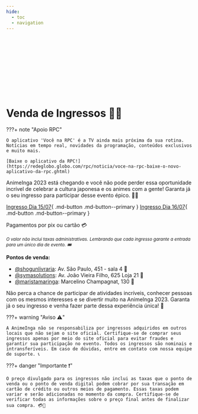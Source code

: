 ```yaml
---
hide:
  - toc
  - navigation
---
```


<!-- Define o banner com a imagem e o texto usando HTML nativo -->
<div style="background-image: url('https://github.com/AnimeInga/animeinga.github.io/assets/11020807/7913f033-b9fc-4c18-bdb8-069bed3ef18d'); background-attachment: fixed; background-position: center; background-repeat: no-repeat; background-size: cover; height: 150px; position: relative;">
</div>

# Venda de Ingressos 🎫🎉

???+ note "Apoio RPC"

    O aplicativo 'Você na RPC' é a TV ainda mais próxima da sua rotina. Notícias em tempo real, novidades da programação, conteúdos exclusivos e muito mais.

    [Baixe o aplicativo da RPC!](https://redeglobo.globo.com/rpc/noticia/voce-na-rpc-baixe-o-novo-aplicativo-da-rpc.ghtml)

AnimeInga 2023 está chegando e você não pode perder essa oportunidade incrível de celebrar a cultura japonesa e os animes com a gente! Garanta já o seu ingresso para participar desse evento épico. 🎎🎊

[Ingresso Dia 15/07](https://eventos365.com.br/Event/Detail/29782){ .md-button .md-button--primary }
[Ingresso Dia 16/07](https://eventos365.com.br/Event/Detail/29783){ .md-button .md-button--primary }

Pagamentos por pix ou cartão 💳

<small>_O valor não inclui taxas administrativas._</small>
<small>_Lembrando que cada ingresso garante a entrada para um único dia de evento. 🎟️_</small>

**Pontos de venda:**

- [@shogunlivraria](https://www.instagram.com/shogunlivraria/): Av. São Paulo, 451 - sala 4 🏬
- [@symasolutions](https://www.instagram.com/symasolutions/): Av. João Vieira Filho, 625 Loja 21 🏬
- [@maristamaringa](https://www.instagram.com/maristamaringa/): Marcelino Champagnat, 130 🏬

Não perca a chance de participar de atividades incríveis, conhecer pessoas com os mesmos interesses e se divertir muito na AnimeInga 2023. Garanta já o seu ingresso e venha fazer parte dessa experiência única! 🤩

???+ warning "Aviso ⚠️"

    A AnimeInga não se responsabiliza por ingressos adquiridos em outros locais que não sejam o site oficial. Certifique-se de comprar seus ingressos apenas por meio do site oficial para evitar fraudes e garantir sua participação no evento. Todos os ingressos são nominais e intransferíveis. Em caso de dúvidas, entre em contato com nossa equipe de suporte. 📞

???+ danger "Importante ❗"

    O preço divulgado para os ingressos não inclui as taxas que o ponto de venda ou o ponto de venda digital podem cobrar por sua transação em cartão de crédito ou outros meios de pagamento. Essas taxas podem variar e serão adicionadas no momento da compra. Certifique-se de verificar todas as informações sobre o preço final antes de finalizar sua compra. 💳💸
